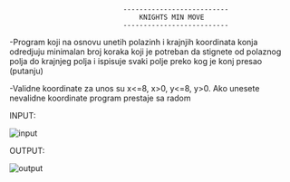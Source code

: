                                 --------------------------
                                    KNIGHTS MIN MOVE
                                --------------------------
        
-Program koji na osnovu unetih polazinh i krajnjih koordinata konja odredjuju minimalan broj koraka
koji je potreban da stignete od polaznog polja do krajnjeg polja i ispisuje svaki polje preko kog je konj presao (putanju)

-Validne koordinate za unos su x<=8, x>0, y<=8, y>0. Ako unesete nevalidne koordinate program prestaje sa radom

INPUT:

![input](https://user-images.githubusercontent.com/88882867/134936169-bfc6ecbd-a9d1-48dc-92c0-9078d491e92d.png)

OUTPUT:

![output](https://user-images.githubusercontent.com/88882867/134938897-79b14917-7516-4728-b8c4-bd9a0a218eb8.png)
